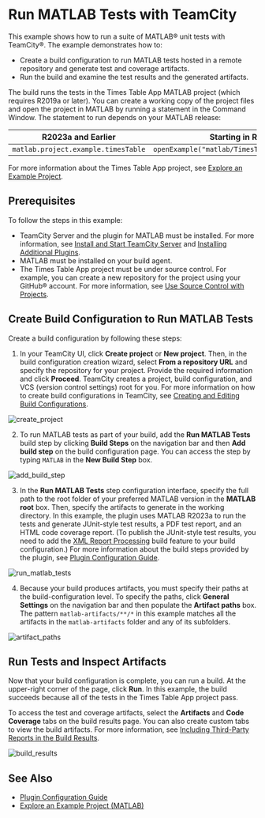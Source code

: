 # Run MATLAB Tests with TeamCity

This example shows how to run a suite of MATLAB&reg; unit tests with TeamCity&reg;. The example demonstrates how to:

* Create a build configuration to run MATLAB tests hosted in a remote repository and generate test and coverage artifacts.
* Run the build and examine the test results and the generated artifacts.

The build runs the tests in the Times Table App MATLAB project (which requires R2019a or later). You can create a working copy of the project files and open the project in MATLAB by running a statement in the Command Window. The statement to run depends on your MATLAB release:

R2023a and Earlier                 | Starting in R2023b
-----------------------------------| ------------------------------------------------
`matlab.project.example.timesTable`| `openExample("matlab/TimesTableProjectExample")`

For more information about the Times Table App project, see [Explore an Example Project](https://www.mathworks.com/help/matlab/matlab_prog/explore-an-example-project.html).

## Prerequisites
To follow the steps in this example:

* TeamCity Server and the plugin for MATLAB must be installed. For more information, see [Install and Start TeamCity Server](https://www.jetbrains.com/help/teamcity/install-and-start-teamcity-server.html) and [Installing Additional Plugins](https://www.jetbrains.com/help/teamcity/installing-additional-plugins.html).
* MATLAB must be installed on your build agent.
* The Times Table App project must be under source control. For example, you can create a new repository for the project using your GitHub&reg; account. For more information, see [Use Source Control with Projects](https://www.mathworks.com/help/matlab/matlab_prog/use-source-control-with-projects.html).

## Create Build Configuration to Run MATLAB Tests
Create a build configuration by following these steps:

1. In your TeamCity UI, click **Create project** or **New project**. Then, in the build configuration creation wizard, select **From a repository URL** and specify the repository for your project. Provide the required information and click **Proceed**. TeamCity creates a project, build configuration, and VCS (version control settings) root for you. For more information on how to create build configurations in TeamCity, see [Creating and Editing Build Configurations](https://www.jetbrains.com/help/teamcity/creating-and-editing-build-configurations.html).

![create_project](https://github.com/mathworks/matlab-teamcity-plugin/assets/48831250/5cadf769-4530-46e5-baee-96dd726b3529)

2. To run MATLAB tests as part of your build, add the **Run MATLAB Tests** build step by clicking **Build Steps** on the navigation bar and then **Add build step** on the build configuration page. You can access the step by typing `MATLAB` in the **New Build Step** box. 

![add_build_step](https://github.com/mathworks/matlab-teamcity-plugin/assets/48831250/6b29bc9b-c1b5-4f4f-b813-b44ba6f0090d)

3. In the **Run MATLAB Tests** step configuration interface, specify the full path to the root folder of your preferred MATLAB version in the **MATLAB root** box. Then, specify the artifacts to generate in the working directory. In this example, the plugin uses MATLAB R2023a to run the tests and generate JUnit-style test results, a PDF test report, and an HTML code coverage report. (To publish the JUnit-style test results, you need to add the [XML Report Processing](https://www.jetbrains.com/help/teamcity/xml-report-processing.html) build feature to your build configuration.) For more information about the build steps provided by the plugin, see [Plugin Configuration Guide](../CONFIGDOC.md).

![run_matlab_tests](https://github.com/mathworks/matlab-teamcity-plugin/assets/48831250/a6b4bd16-9184-4467-acc5-1010169b0d12)

4. Because your build produces artifacts, you must specify their paths at the build-configuration level. To specify the paths, click **General Settings** on the navigation bar and then populate the **Artifact paths** box. The pattern `matlab-artifacts/**/*` in this example matches all the artifacts in the `matlab-artifacts` folder and any of its subfolders.

![artifact_paths](https://github.com/mathworks/matlab-teamcity-plugin/assets/48831250/5cb56bbf-9373-4c91-aa95-35fa763087e9)

## Run Tests and Inspect Artifacts
Now that your build configuration is complete, you can run a build. At the upper-right corner of the page, click **Run**. In this example, the build succeeds because all of the tests in the Times Table App project pass.

To access the test and coverage artifacts, select the **Artifacts** and **Code Coverage** tabs on the build results page. You can also create custom tabs to view the build artifacts. For more information, see [Including Third-Party Reports in the Build Results](https://www.jetbrains.com/help/teamcity/including-third-party-reports-in-the-build-results.html). 

![build_results](https://github.com/mathworks/matlab-teamcity-plugin/assets/48831250/5d69c1d8-022d-4616-a99b-ca3cad25bed2)

## See Also
* [Plugin Configuration Guide](../CONFIGDOC.md)<br/>
* [Explore an Example Project (MATLAB)](https://www.mathworks.com/help/matlab/matlab_prog/explore-an-example-project.html)
